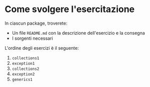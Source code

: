 # Come svolgere l'esercitazione

In ciascun package, troverete:

* Un file `README.md` con la descrizione dell'esercizio e la consegna
* I sorgenti necessari

L'ordine degli esercizi è il seguente:

1. `collections1`
2. `exception1`
3. `collections2`
4. `exception2`
5. `generics1`
